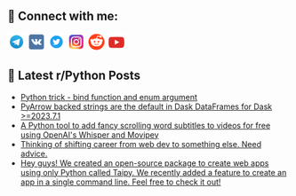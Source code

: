## 🔎 Connect with me:
[<img src="https://github.com/bullbesh/bullbesh/blob/main/images/Telegram.png" width="32" height="32" />](https://t.me/bullbesh)
[<img src="https://github.com/bullbesh/bullbesh/blob/main/images/VK.png" width="32" height="32" />](https://vk.com/bullbesh)
[<img src="https://github.com/bullbesh/bullbesh/blob/main/images/Twitter.png" width="32" height="32" />](https://twitter.com/bullbesh1)
[<img src="https://github.com/bullbesh/bullbesh/blob/main/images/Instagram.png" width="32" height="32" />](https://www.instagram.com/bullbesh)
[<img src="https://github.com/bullbesh/bullbesh/blob/main/images/Reddit.png" width="32" height="32" />](https://www.reddit.com/user/bullbesh)
[<img src="https://github.com/bullbesh/bullbesh/blob/main/images/YouTube.png" width="32" height="32" />](https://www.youtube.com/channel/UCtfjRs6uzgq5mfm8S06WTcg)

## 📕 Latest r/Python Posts
<!-- BLOG-POST-LIST:START -->
- [Python trick - bind function and enum argument](https://www.reddit.com/r/Python/comments/158ex8d/python_trick_bind_function_and_enum_argument/)
- [PyArrow backed strings are the default in Dask DataFrames for Dask &gt;=2023.7.1](https://www.reddit.com/r/Python/comments/158efvq/pyarrow_backed_strings_are_the_default_in_dask/)
- [A Python tool to add fancy scrolling word subtitles to videos for free using OpenAI&#39;s Whisper and Movipey](https://www.reddit.com/r/Python/comments/158b6u1/a_python_tool_to_add_fancy_scrolling_word/)
- [Thinking of shifting career from web dev to something else. Need advice.](https://www.reddit.com/r/Python/comments/1589r60/thinking_of_shifting_career_from_web_dev_to/)
- [Hey guys! We created an open-source package to create web apps using only Python called Taipy. We recently added a feature to create an app in a single command line. Feel free to check it out!](https://www.reddit.com/r/Python/comments/1589499/hey_guys_we_created_an_opensource_package_to/)
<!-- BLOG-POST-LIST:END -->
